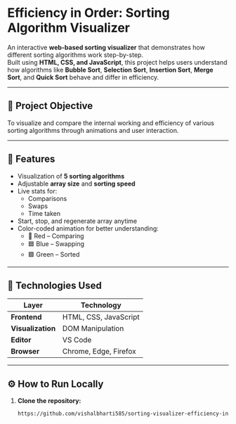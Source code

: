 # Efficiency in Order: Sorting Algorithm Visualizer

An interactive **web-based sorting visualizer** that demonstrates how different sorting algorithms work step-by-step.  
Built using **HTML, CSS, and JavaScript**, this project helps users understand how algorithms like **Bubble Sort**, **Selection Sort**, **Insertion Sort**, **Merge Sort**, and **Quick Sort** behave and differ in efficiency.

---

## 🧠 Project Objective
To visualize and compare the internal working and efficiency of various sorting algorithms through animations and user interaction.

---

## 🎯 Features
- Visualization of **5 sorting algorithms**
- Adjustable **array size** and **sorting speed**
- Live stats for:
  - Comparisons  
  - Swaps  
  - Time taken  
- Start, stop, and regenerate array anytime
- Color-coded animation for better understanding:
  - 🔴 Red – Comparing  
  - 🟦 Blue – Swapping  
  - 🟩 Green – Sorted  

---

## 🧩 Technologies Used
| Layer | Technology |
|-------|-------------|
| **Frontend** | HTML, CSS, JavaScript |
| **Visualization** | DOM Manipulation |
| **Editor** | VS Code |
| **Browser** | Chrome, Edge, Firefox |

---

## ⚙️ How to Run Locally
1. **Clone the repository:**
   ```bash
   https://github.com/vishalbharti585/sorting-visualizer-efficiency-in-order
